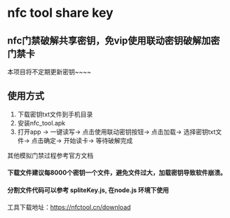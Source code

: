 # nfc tool share key
##  nfc门禁破解共享密钥，免vip使用联动密钥破解加密门禁卡

本项目将不定期更新密钥~~~~


## 使用方式
1.  下载密钥txt文件到手机目录
2.  安装nfc_tool.apk
3.  打开app -> 一键读写-> 点击使用联动密钥按钮-> 点击加载-> 选择密钥txt文件-> 点击确定-> 开始读卡-> 等待破解完成

其他模拟门禁过程参考官方文档

#### 下载文件建议每8000个密钥一个文件，避免文件过大，加载密钥导致软件崩溃。
#### 分割文件代码可以参考 spliteKey.js,  在node.js 环境下使用



工具下载地址：https://nfctool.cn/download
